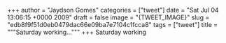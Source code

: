 
+++
author = "Jaydson Gomes"
categories = ["tweet"]
date = "Sat Jul 04 13:06:15 +0000 2009"
draft = false
image = "{TWEET_IMAGE}"
slug = "edb8f9f51d0eb0479dac66e09ba7e7104c1fcca8"
tags = ["tweet"]
title = """Saturday working..."""
+++
Saturday working
